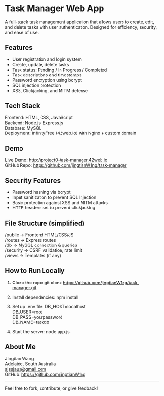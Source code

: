 #  Task Manager Web App

A full-stack task management application that allows users to create, edit, and delete tasks with user authentication. Designed for efficiency, security, and ease of use.

##  Features

- User registration and login system
- Create, update, delete tasks
- Task status: Pending / In Progress / Completed
- Task descriptions and timestamps
- Password encryption using bcrypt
- SQL injection protection
- XSS, Clickjacking, and MITM defense

##  Tech Stack

Frontend: HTML, CSS, JavaScript  
Backend: Node.js, Express.js  
Database: MySQL  
Deployment: InfinityFree (42web.io) with Nginx + custom domain

##  Demo
 Live Demo: http://project0-task-manager.42web.io  
 GitHub Repo: https://github.com/jingtianW1ng/task-manager

##  Security Features

- Password hashing via bcrypt
- Input sanitization to prevent SQL Injection
- Basic protection against XSS and MITM attacks
- HTTP headers set to prevent clickjacking

##  File Structure (simplified)

/public          → Frontend HTML/CSS/JS  
/routes          → Express routes  
/db              → MySQL connection & queries  
/security        → CSRF, validation, rate limit  
/views           → Templates (if any)

##  How to Run Locally

1. Clone the repo:
   git clone https://github.com/jingtianW1ng/task-manager.git

2. Install dependencies:
   npm install

3. Set up .env file:
   DB_HOST=localhost  
   DB_USER=root  
   DB_PASS=yourpassword  
   DB_NAME=taskdb

4. Start the server:
   node app.js

##  About Me

Jingtian Wang  
Adelaide, South Australia  
ajssjaus@gmail.com  
GitHub: https://github.com/jingtianW1ng

---

Feel free to fork, contribute, or give feedback!
